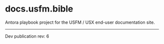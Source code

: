 # docs.usfm.bible
Antora playbook project for the USFM / USX end-user documentation site.

---

Dev publication rev: 6